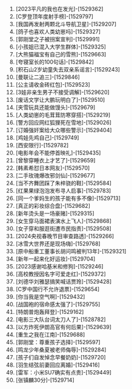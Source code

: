 
1. [2023平凡的我也在发光]-[1529362]
1. [C罗登顶年度射手榜]-[1529797]
1. [我国再发射两颗北斗导航卫星]-[1529207]
1. [鸽子也喜欢人类幼崽吗]-[1529327]
1. [郭刚堂之子被拐案宣判]-[1529991]
1. [小孩姐已混入大学生群体]-[1529325]
1. [大熊猫福宝有自己的雪熊]-[1529663]
1. [夸寝室长的100句话]-[1529842]
1. [积石山2岁幼童失去双亲系谣言]-[1529243]
1. [曼联让二追三]-[1529846]
1. [公主请收金砖红包]-[1529523]
1. [3娃非亲生男子不接受调解]-[1529620]
1. [废话文学让大鹏玩明白了]-[1529510]
1. [夹雪玩具还能做馒头]-[1529679]
1. [人类幼崽的毛茸茸防寒穿搭]-[1529219]
1. [警方回应网红狐狸死在雪地]-[1529026]
1. [订婚强奸案给大众哪些警示]-[1529404]
1. [鸡娃先鸡自己]-[1529749]
1. [西安限行]-[1529782]
1. [电影年会不能停首映礼]-[1529435]
1. [曾黎穿睡衣上才艺了]-[1529659]
1. [韩素希怼日本网友]-[1529570]
1. [二手玫瑰爆改邪剑仙]-[1529677]
1. [当不齐舞团踩了朱梓骁的鞋]-[1529584]
1. [红果果绿泡泡发布寻人启事]-[1529783]
1. [同一个爹妈生的孩子能有多不像]-[1529713]
1. [真正的彩妆综合盘]-[1529682]
1. [新年烫头是一场豪赌]-[1529315]
1. [女生穿马面裙表演水上飞人]-[1529868]
1. [女子穿和服逛街遭市民指责]-[1529508]
1. [2024央视春晚节目审查路透]-[1529266]
1. [冰雪大世界还是现场嗨]-[1529768]
1. [原中船重工董事长胡问鸣被判13年]-[1529321]
1. [新年一起来化好运妆]-[1529704]
1. [2023感谢哈基米和修狗]-[1529246]
1. [高校教授因名字可爱走红]-[1529372]
1. [刘德华刘雅瑟搞笑喊话贾玲]-[1529428]
1. [C罗中国行不允许退票]-[1529654]
1. [你当我是空气啊]-[1529432]
1. [战国袍的宿命感太强了]-[1529755]
1. [特朗普炮轰拜登]-[1529162]
1. [电影三大队台词太刀人了]-[1528782]
1. [以方炸死伊朗高官有何后果]-[1529639]
1. [重生之我在江南]-[1529688]
1. [郭刚堂：尊重孩子选择]-[1529597]
1. [鸣龙少年桑夏被老师侮辱]-[1529284]
1. [孩子们自发悼念早餐奶奶]-[1529720]
1. [羽生结弦前妻回应离婚]-[1529416]
1. [雷军：小米SU7确实有点贵]-[1529449]
1. [张镇麟30分]-[1529714]